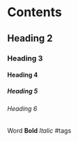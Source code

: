 # Contents
## Heading 2
### Heading 3
#### Heading 4
##### Heading 5
###### Heading 6
Word **Bold** *Italic*
#tags 
